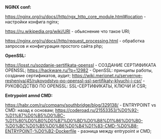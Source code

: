 **NGINX conf:**

https://nginx.org/ru/docs//http/ngx_http_core_module.html#location - настройки конфига nginx;

https://ru.wikipedia.org/wiki/URI - обьяснение что такое URI;

https://nginx.org/ru/docs//http/request_processing.html - обработка запросов и конфигурация простого сайта php;

**OpenSSL:**

https://losst.ru/sozdanie-sertifikata-openssl - СОЗДАНИЕ СЕРТИФИКАТА OPENSSL;
https://hackware.ru/?p=12982 - OpenSSL: принципы работы, создание сертификатов, аудит;
https://wiki.merionet.ru/servernye-resheniya/45/rukovodstvo-po-openssl-ssl-sertifikaty-klyuchi-i-csr/ - РУКОВОДСТВО ПО OPENSSL: SSL-СЕРТИФИКАТЫ, КЛЮЧИ И CSR;

**Entrypoint amnd CMD:**

https://habr.com/ru/company/southbridge/blog/329138/ - ENTRYPOINT vs CMD: назад к основам;
https://coderoad.ru/21553353/%D0%92-%D1%87%D0%B5%D0%BC-%D1%80%D0%B0%D0%B7%D0%BD%D0%B8%D1%86%D0%B0-%D0%BC%D0%B5%D0%B6%D0%B4%D1%83-CMD-%D0%B8-ENTRYPOINT-%D0%B2-Dockerfile - разница между entrypoint и CMD;
